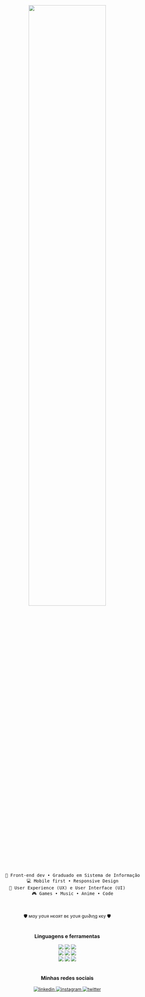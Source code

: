 <div align="center">
<img src="https://readme-typing-svg.demolab.com?font=Inconsolata&weight=500&size=50&duration=4000&pause=100&color=A7A459&center=true&vCenter=true&multiline=true&repeat=false&random=false&width=1300&height=140&lines=Bem-vindo(a)+ao+meu+perfil;Sou+o+Lucas" width="70%" />
<br><br>
<pre>
    💼 Front-end dev • Graduado em Sistema de Informação
    💻 Mobile first • Responsive Design
    📖 User Experience (UX) e User Interface (UI)    
    🎮 Games • Music • Anime • Code
</pre>
<br><br>
🛡️ мαу уσυя нєαят вє уσυя gυι∂ιηg кєу 🛡️
<br><br>

### Linguagens e ferramentas
<img src="https://img.shields.io/badge/html5-F4470B.svg?&style=for-the-badge&logo=html5&logoColor=white"/> <img src="https://img.shields.io/badge/css3%20-%231572B6.svg?&style=for-the-badge&logo=css3&logoColor=white"/> <img src="https://img.shields.io/badge/javascript-grey?style=for-the-badge&logo=javascript"/><br> <img src="https://img.shields.io/badge/react%20-7ADBF7.svg?&style=for-the-badge&logo=react&logoColor=black"/> 
<img src="https://img.shields.io/badge/react%20native%20-212121.svg?&style=for-the-badge&logo=react&logoColor=white"/> <img src="https://img.shields.io/badge/expo-00001F.svg?&style=for-the-badge&logo=expo&logoColor=white"/>
<br> <img src="https://img.shields.io/badge/bootstrap-523B77.svg?&style=for-the-badge&logo=bootstrap&logoColor=white"/> <img src="https://img.shields.io/badge/Material%20ui-007BF7.svg?&style=for-the-badge&logo=mui&logoColor=white"/> <img src="https://img.shields.io/badge/git%20-%23F05033.svg?&style=for-the-badge&logo=git&logoColor=white"/>
<br><br>

### Minhas redes sociais
<a href="https://www.linkedin.com/in/lucas-oliveira-paula/" target="_blank">
  <img src="https://img.shields.io/badge/LinkedIn-0077B5?style=for-the-badge&logo=linkedin&logoColor=white" alt="linkedin" />
</a>
<a href="https://www.instagram.com/lucasolvp" target="_blank">
  <img src="https://img.shields.io/badge/instagram-E4405F?style=for-the-badge&logo=instagram&logoColor=white" alt="instagram" />
</a>
<a href="https://twitter.com/lyunnee" target="_blank">
  <img src="https://img.shields.io/badge/twitter-1DA1F2?style=for-the-badge&logo=twitter&logoColor=white" alt="twitter" />
</a>

<!--- ![](https://komarev.com/ghpvc/?username=lucsoliver) --->
</div>


